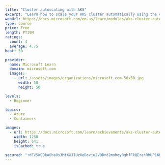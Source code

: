 ```yaml
---
title: "Cluster autoscaling with AKS"
excerpt: "Learn how to scale your AKS cluster automatically using the cluster autoscaler"
webUrl: https://docs.microsoft.com/en-us/learn/modules/aks-cluster-autoscaling/
type: course
price: Free
length: PT19M
ratings:
  count: 4
  average: 4.75
heat: 50

provider:
  name: Microsoft Learn
  domain: microsoft.com
  images:
    - url: /assets/images/organizations/microsoft.com-50x50.jpg
      width: 50
      height: 50

levels:
  - Beginner

topics:
  - Azure
  - Containers

images:
  - url: https://docs.microsoft.com/learn/achievements/aks-cluster-autoscaling-social.png
    width: 1280
    height: 641
    isCached: true

secured: "+dFV5WCDka0haOs3MtXXJlUzOeDovju2V0Dnd2mohqy8ghfFkQErehRhUP16FNeS1FhEKydgeDwArSIh6AW1b6Qyf6DzDZ/tYthbAVycBdlDQDHdr0I+IgS3aeSicl6BL94WCz+lznN+BQPyI2mosduxlt7FAdS0Z4ynN0hdpsbLNyLIDO+VpthUrZKL5gdOUCCPLMIl1cvXtDxSxRYfQwAI9WpKLizeGGr7/c33NRZl2Ewb1nsPjB7nA53tv28N0jDULkN19+j5yJmAf7fQRQCOTo8ekWbQFegezHVGW7mgffkrC84fBvm7Ci61Z7SRNacxwSvGp3TOBLTmwtU3Ee5sC9B72jv3x9dLhm3tKS/c/I5JhQb8r5WUnUZ/zySEuPt/pEnQ3E7k5Ye4OZPByfU3kxBI/doPTl+GccO+nMU=;Fy4ADZOYQk1E/lfQW7xiFw=="
---
```


